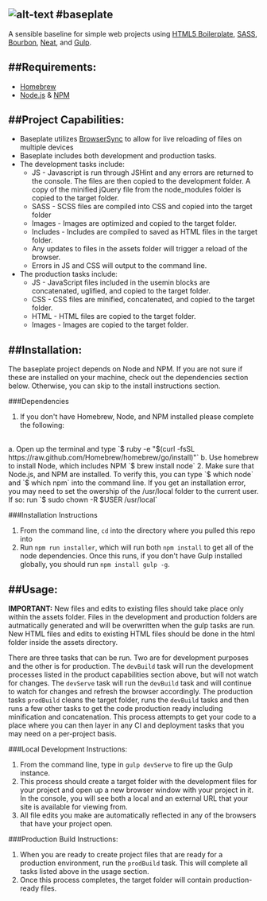 ![alt-text](http://demersdesigns.com/OLD/thebaseplate-logo.png "Baseplate Logo")
#baseplate
---
A sensible baseline for simple web projects using [HTML5 Boilerplate](https://github.com/h5bp/html5-boilerplate), [SASS](http://sass-lang.com/), [Bourbon](http://bourbon.io/), [Neat](http://neat.bourbon.io/), and [Gulp](http://gulpjs.com/).

##Requirements:
---
* [Homebrew](http://brew.sh/)
* [Node.js](http://nodejs.org) & [NPM](https://www.npmjs.org/)

##Project Capabilities:
---
* Baseplate utilizes [BrowserSync](http://www.browsersync.io/) to allow for live reloading of files on multiple devices
* Baseplate includes both development and production tasks.
* The development tasks include:
    * JS - Javascript is run through JSHint and any errors are returned to the console. The files are then copied to the development folder. A copy of the minified jQuery file from the node_modules folder is copied to the target folder.
    * SASS - SCSS files are compiled into CSS and copied into the target folder
    * Images - Images are optimized and copied to the target folder.
    * Includes - Includes are compiled to saved as HTML files in the target folder.
    * Any updates to files in the assets folder will trigger a reload of the browser.
    * Errors in JS and CSS will output to the command line.
* The production tasks include:
    * JS - JavaScript files included in the usemin blocks are concatenated, uglified, and copied to the target folder.
    * CSS - CSS files are minified, concatenated, and copied to the target folder.
    * HTML - HTML files are copied to the target folder.
    * Images - Images are copied to the target folder.

##Installation:
---
The baseplate project depends on Node and NPM. If you are not sure if these are installed on your machine, check out the dependencies section below. Otherwise, you can skip to the install instructions section.

###Dependencies
1. If you don't have Homebrew, Node, and NPM installed please complete the following:
<br>
a. Open up the terminal and type `$ ruby -e "$(curl -fsSL https://raw.github.com/Homebrew/homebrew/go/install)"`
b. Use homebrew to install Node, which includes NPM `$ brew install node`
2. Make sure that Node.js, and NPM are installed. To verify this, you can type `$ which node` and `$ which npm` into the command line. If you get an installation error, you may need to set the owership of the /usr/local folder to the current user. If so: run `$ sudo chown -R $USER /usr/local`

###Installation Instructions
1. From the command line, `cd` into the directory where you pulled this repo into
2. Run `npm run installer`, which will run both `npm install` to get all of the node dependencies. Once this runs, if you don't have Gulp installed globally, you should run `npm install gulp -g`.

##Usage:
---
**IMPORTANT:** New files and edits to existing files should take place only within the assets folder. Files in the development and production folders are autmatically generated and will be overwritten when the gulp tasks are run. New HTML files and edits to existing HTML files should be done in the html folder inside the assets directory.

There are three tasks that can be run. Two are for development purposes and the other is for production. The `devBuild` task will run the development processes listed in the product capabilities section above, but will not watch for changes. The `devServe` task will run the `devBuild` task and will continue to watch for changes and refresh the browser accordingly. The production tasks `prodBuild` cleans the target folder, runs the `devBuild` tasks and then runs a few other tasks to get the code production ready including minification and concatenation. This process attempts to get your code to a place where you can then layer in any CI and deployment tasks that you may need on a per-project basis. 

###Local Development Instructions:
1. From the command line, type in `gulp devServe` to fire up the Gulp instance.
2. This process should create a target folder with the development files for your project and open up a new browser window with your project in it. In the console, you will see both a local and an external URL that your site is available for viewing from.
3. All file edits you make are automatically reflected in any of the browsers that have your project open.

###Production Build Instructions:
1. When you are ready to create project files that are ready for a production environment, run the `prodBuild` task. This will complete all tasks listed above in the usage section.
2. Once this process completes, the target folder will contain production-ready files.
